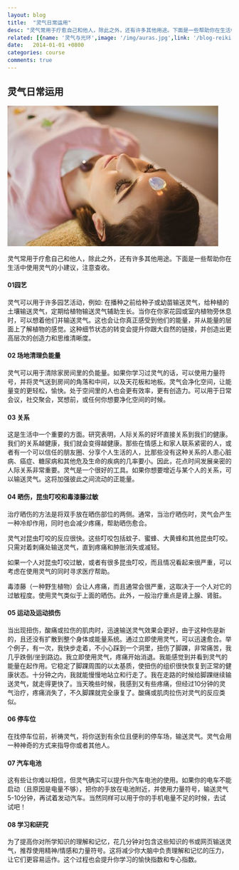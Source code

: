 ```yaml
---
layout: blog
title:  "灵气日常运用"
desc: "灵气常用于疗愈自己和他人，除此之外，还有许多其他用途。下面是一些帮助你在生活中使用灵气的小建议，注意查收。"
related: [{name: '灵气与光环',image: '/img/auras.jpg',link: '/blog-reiki-auras'},{name: '灵气日常运用',image: '/img/life.jpg',link: '/blog-uses-of-reiki'},{name: '灵气21天冥想',image: '/img/meditation.jpg', link: '/blog-reiki-meditation'},{name: '灵气五戒',image: '/img/five-principles.jpg', link: '/blog-five-principle'}]
date:   2014-01-01 +0800
categories: course
comments: true
---
```


<h2>灵气日常运用</h2>
<img src='/img/life.jpg'>

<p>
灵气常用于疗愈自己和他人，除此之外，还有许多其他用途。下面是一些帮助你在生活中使用灵气的小建议，注意查收。
</p>

<h4>01园艺</h4>

灵气可以用于许多园艺活动，例如: 在播种之前给种子或幼苗输送灵气，给种植的土壤输送灵气，定期给植物输送灵气辅助生长。当你在你家花园或室内植物旁休息时，可以想着他们并输送灵气。这也会让你真正感受到他们的能量，并从能量的层面上了解植物的感觉。这种细节状态的转变会提升你跟大自然的链接，并创造出更高层次的创造力和思维清晰度。

<h4>02 场地清理负能量</h4>

灵气可以用于清除家房间里的负能量。如果你学习过灵气的话，可以使用力量符号，并将灵气送到房间的角落和中间，以及天花板和地板。灵气会净化空间，让能量变的更轻松，愉快。处于空间里的人也会更有效率，更有创造力。可以用于日常会议，社交聚会，冥想前，或任何你想要净化空间的时候。

<h4>03 关系</h4>

这是生活中一个重要的方面。研究表明，人际关系的好坏直接关系到我们的健康。我们的关系越健康，我们就会变得越健康。那些在情感上和家人联系紧密的人，或者有一个可以信任的朋友圈、分享个人生活的人，比那些没有这种关系的人患心脏病、癌症、糖尿病和其他危及生命的疾病的几率要小。因此，花点时间发展亲密的人际关系非常重要。灵气是一个很好的工具。如果你想要增近与某个人的关系，可以输送灵气。这将加强彼此之间流动的正能量。

<h4>04 晒伤，昆虫叮咬和毒漆藤过敏</h4>
治疗晒伤的方法是将双手放在晒伤部位的两侧。通常，当治疗晒伤时，灵气会产生一种冷却作用，同时也会减少疼痛，帮助晒伤愈合。

灵气对昆虫叮咬的反应很快。这些叮咬包括蚊子、蜜蜂、大黄蜂和其他昆虫叮咬。只需对着刺痛处输送灵气，直到疼痛和肿胀消失或减轻。

如果一个人对昆虫叮咬过敏，或者有很多昆虫叮咬，而且情况看起来很严重，可以考虑在使用灵气的同时寻求医疗帮助。

毒漆藤（一种野生植物）会让人疼痛，而且通常会很严重，这取决于一个人对它的过敏程度。使用灵气类似于上面的晒伤。此外，一般治疗重点是肾上腺、肾脏。

<h4>05 运动及运动损伤</h4>

当出现扭伤，酸痛或拉伤的肌肉时，迅速输送灵气效果会更好，由于这种伤是新的，且还没有扩散到整个身体或能量系统。通过立即使用灵气，可以迅速愈合。举个例子，有一次，我快步走着，不小心踩到一个洞里，扭伤了脚踝，非常痛苦，我几乎跌倒/坐到路边。我立即使用灵气，疼痛开始消退。我能感觉到并看到灵气的能量在起作用。它稳定了脚踝周围的以太基质，使扭伤的组织很快恢复到正常的健康状态。十分钟之内，我就能慢慢地站立和行走了。我在走路的时候给脚踝继续输送灵气，就走得更快了。当天晚些时候，我感到又有些疼痛，但经过10分钟的灵气治疗，疼痛消失了，不久脚踝就完全康复了。酸痛或肌肉拉伤对灵气的反应类似。

<h4>06 停车位</h4>

在找停车位前，祈祷灵气，将你送到有余位且便利的停车场，输送灵气。灵气会用一种神奇的方式来指导你或者其他人。

<h4>07 汽车电池</h4>

这有些让你难以相信，但灵气确实可以提升你汽车电池的使用。如果你的电车不能启动（且原因是电量不够），把你的手放在电池附近，并使用力量符号，输送灵气5-10分钟，再试着发动汽车。当然同样可以用于你的手机电量不足的时候，去试试吧！

<h4>08 学习和研究</h4>

为了提高你对所学知识的理解和记忆，花几分钟对包含这些知识的书或网页输送灵气，推荐使用精神/情感和力量符号。这将减少你大脑中负责理解和记忆的压力，让它们更容易运作。这个过程也会提升你学习的愉快指数和专心指数。